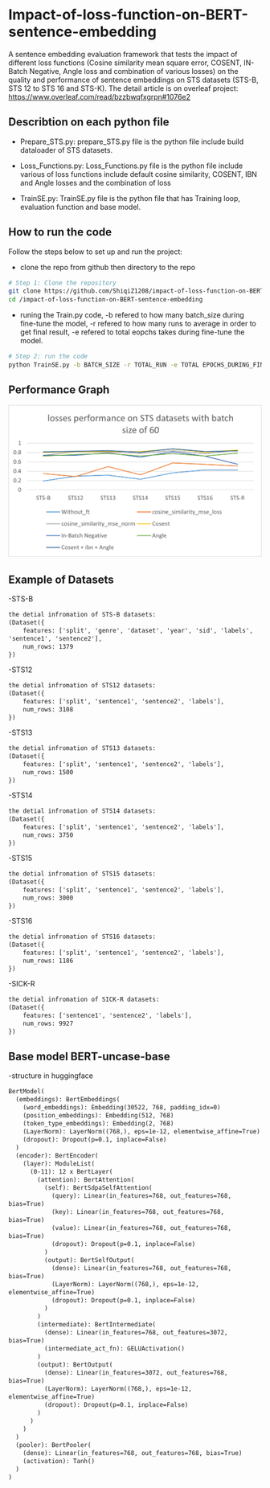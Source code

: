 # Impact-of-loss-function-on-BERT-sentence-embedding
A sentence embedding evaluation framework that tests the impact of different loss functions (Cosine similarity mean square error, COSENT, IN-Batch Negative, Angle loss and combination of various losses) on the quality and performance of sentence embeddings on STS datasets (STS-B, STS 12 to STS 16 and STS-K).
The detail article is on overleaf project: https://www.overleaf.com/read/bzzbwqfxgrpn#1076e2


## Describtion on each python file

- Prepare_STS.py: prepare_STS.py file is the python file include build dataloader of STS datasets.
  
- Loss_Functions.py: Loss_Functions.py file is the python file include various of loss functions include default cosine similarity, COSENT, IBN and Angle losses and the combination of loss
  
- TrainSE.py: TrainSE.py file is the python file that has Training loop, evaluation function and base model.

## How to run the code
Follow the steps below to set up and run the project:

- clone the repo from github then directory to the repo
```bash
# Step 1: Clone the repository
git clone https://github.com/ShiqiZ1208/impact-of-loss-function-on-BERT-sentence-embedding.git
cd /impact-of-loss-function-on-BERT-sentence-embedding
```

- runing the Train.py code, -b refered to how many batch_size during fine-tune the model, -r refered to how many runs to average in order to get final result, -e refered to total eopchs takes during fine-tune the model.
```bash
# Step 2: run the code
python TrainSE.py -b BATCH_SIZE -r TOTAL_RUN -e TOTAL EPOCHS_DURING_FINETUNE
```
## Performance Graph

![Model Performance](result.png)

## Example of Datasets
-STS-B
```text
the detial infromation of STS-B datasets:
(Dataset({
    features: ['split', 'genre', 'dataset', 'year', 'sid', 'labels', 'sentence1', 'sentence2'],
    num_rows: 1379
})
```

-STS12
```text
the detial infromation of STS12 datasets:
(Dataset({
    features: ['split', 'sentence1', 'sentence2', 'labels'],
    num_rows: 3108
})
```

-STS13
```text
the detial infromation of STS13 datasets:
(Dataset({
    features: ['split', 'sentence1', 'sentence2', 'labels'],
    num_rows: 1500
})
```

-STS14
```text
the detial infromation of STS14 datasets:
(Dataset({
    features: ['split', 'sentence1', 'sentence2', 'labels'],
    num_rows: 3750
})
```

-STS15
```text
the detial infromation of STS15 datasets:
(Dataset({
    features: ['split', 'sentence1', 'sentence2', 'labels'],
    num_rows: 3000
})
```

-STS16
```text
the detial infromation of STS16 datasets:
(Dataset({
    features: ['split', 'sentence1', 'sentence2', 'labels'],
    num_rows: 1186
})
```

-SICK-R
```text
the detial infromation of SICK-R datasets:
(Dataset({
    features: ['sentence1', 'sentence2', 'labels'],
    num_rows: 9927
})
```

## Base model BERT-uncase-base
-structure in huggingface
```text
BertModel(
  (embeddings): BertEmbeddings(
    (word_embeddings): Embedding(30522, 768, padding_idx=0)
    (position_embeddings): Embedding(512, 768)
    (token_type_embeddings): Embedding(2, 768)
    (LayerNorm): LayerNorm((768,), eps=1e-12, elementwise_affine=True)
    (dropout): Dropout(p=0.1, inplace=False)
  )
  (encoder): BertEncoder(
    (layer): ModuleList(
      (0-11): 12 x BertLayer(
        (attention): BertAttention(
          (self): BertSdpaSelfAttention(
            (query): Linear(in_features=768, out_features=768, bias=True)
            (key): Linear(in_features=768, out_features=768, bias=True)
            (value): Linear(in_features=768, out_features=768, bias=True)
            (dropout): Dropout(p=0.1, inplace=False)
          )
          (output): BertSelfOutput(
            (dense): Linear(in_features=768, out_features=768, bias=True)
            (LayerNorm): LayerNorm((768,), eps=1e-12, elementwise_affine=True)
            (dropout): Dropout(p=0.1, inplace=False)
          )
        )
        (intermediate): BertIntermediate(
          (dense): Linear(in_features=768, out_features=3072, bias=True)
          (intermediate_act_fn): GELUActivation()
        )
        (output): BertOutput(
          (dense): Linear(in_features=3072, out_features=768, bias=True)
          (LayerNorm): LayerNorm((768,), eps=1e-12, elementwise_affine=True)
          (dropout): Dropout(p=0.1, inplace=False)
        )
      )
    )
  )
  (pooler): BertPooler(
    (dense): Linear(in_features=768, out_features=768, bias=True)
    (activation): Tanh()
  )
)
```
